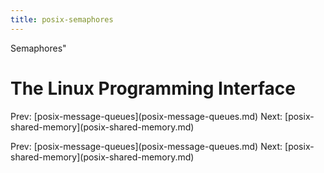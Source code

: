 ```yaml
---
title: posix-semaphores
---
```


Semaphores\"

# The Linux Programming Interface

Prev:
\[posix-message-queues](posix-message-queues.md)
Next:
\[posix-shared-memory](posix-shared-memory.md)

Prev:
\[posix-message-queues](posix-message-queues.md)
Next:
\[posix-shared-memory](posix-shared-memory.md)
